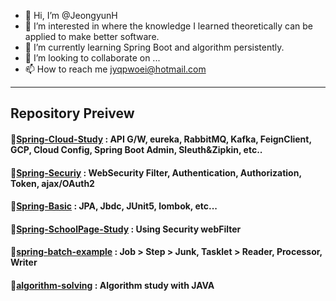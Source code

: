 - 👋 Hi, I’m @JeongyunH
- 👀 I’m interested in where the knowledge I learned theoretically can be applied to make better software.
- 🌱 I’m currently learning Spring Boot and algorithm persistently.
- 💞️ I’m looking to collaborate on ...
- 📫 How to reach me jyqpwoei@hotmail.com


------------------
## Repository Preivew
#### 📍[Spring-Cloud-Study](https://github.com/JeongyunH/Spring-Cloud-Study) : API G/W, eureka, RabbitMQ, Kafka, FeignClient, GCP, Cloud Config, Spring Boot Admin, Sleuth&Zipkin, etc..
#### 📍[Spring-Securiy](https://github.com/JeongyunH/Spring-Security) : WebSecurity Filter, Authentication, Authorization, Token, ajax/OAuth2
#### 📍[Spring-Basic](https://github.com/JeongyunH/Spring-Basic) : JPA, Jbdc, JUnit5, lombok, etc...
#### 📍[Spring-SchoolPage-Study](https://github.com/JeongyunH/Spring-SchoolPage-Study) : Using Security webFilter
#### 📍[spring-batch-example](https://github.com/JeongyunH/spring-batch-example) : Job > Step > Junk, Tasklet > Reader, Processor, Writer
#### 📍[algorithm-solving](https://github.com/JeongyunH/algorithm-solving) : Algorithm study with JAVA

<!---
JeongyunH/JeongyunH is a ✨ special ✨ repository because its `README.md` (this file) appears on your GitHub profile.
You can click the Preview link to take a look at your changes.
--->
